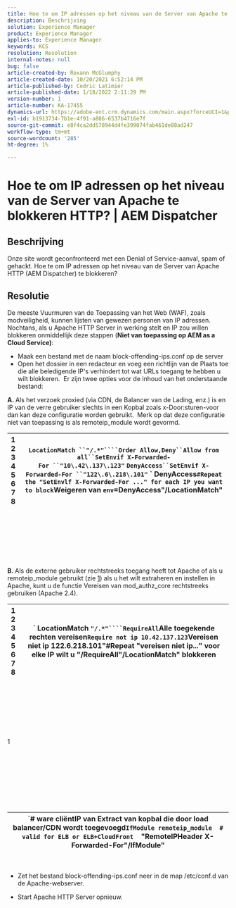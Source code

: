 ```yaml
---
title: Hoe te om IP adressen op het niveau van de Server van Apache te blokkeren HTTP? | AEM Dispatcher
description: Beschrijving
solution: Experience Manager
product: Experience Manager
applies-to: Experience Manager
keywords: KCS
resolution: Resolution
internal-notes: null
bug: false
article-created-by: Roxann McGlumphy
article-created-date: 10/20/2021 6:52:14 PM
article-published-by: Cedric Latimier
article-published-date: 1/18/2022 2:11:29 PM
version-number: 1
article-number: KA-17455
dynamics-url: https://adobe-ent.crm.dynamics.com/main.aspx?forceUCI=1&pagetype=entityrecord&etn=knowledgearticle&id=448e02d5-d631-ec11-b6e5-000d3a5ba97a
exl-id: b1913734-7b1e-4f91-a886-6537b4716e7f
source-git-commit: e8f4ca2dd578944d4fe399074fab461de88ad247
workflow-type: tm+mt
source-wordcount: '285'
ht-degree: 1%

---
```


# Hoe te om IP adressen op het niveau van de Server van Apache te blokkeren HTTP? | AEM Dispatcher

## Beschrijving


Onze site wordt geconfronteerd met een Denial of Service-aanval, spam of gehackt. Hoe te om IP adressen op het niveau van de Server van Apache HTTP (AEM Dispatcher) te blokkeren?


## Resolutie


De meeste Vuurmuren van de Toepassing van het Web (WAF), zoals modveiligheid, kunnen lijsten van gewezen personen van IP adressen. Nochtans, als u Apache HTTP Server in werking stelt en IP zou willen blokkeren onmiddellijk deze stappen (<b>Niet van toepassing op AEM as a Cloud Service)</b>:

- Maak een bestand met de naam block-offending-ips.conf op de server
- Open het dossier in een redacteur en voeg een richtlijn van de Plaats toe die alle beledigende IP&#39;s verhindert tot wat URLs toegang te hebben u wilt blokkeren.  Er zijn twee opties voor de inhoud van het onderstaande bestand:


<b>A. </b>Als het verzoek proxied (via CDN, de Balancer van de Lading, enz.) is en IP van de verre gebruiker slechts in een Kopbal zoals x-Door:sturen-voor dan kan deze configuratie worden gebruikt.  Merk op dat deze configuratie niet van toepassing is als remoteip_module wordt gevormd.


| 1<br>  2<br>  3<br>  4<br>  5<br>  6<br>  7<br>  8 | `LocationMatch ``"/.*"````Order Allow,Deny``Allow from all``SetEnvif X-Forwarded-For ``"10\.42\.137\.123"` `DenyAccess``SetEnvif X-Forwarded-For ``"122\.6\.218\.101"` ` DenyAccess``#Repeat the "SetEnvlf X-Forwarded-For ..." for each IP you want to block``Weigeren van ``env``=DenyAccess&quot;/LocationMatch&quot; |
| --- | --- |

<br><br><br><br><br> <br><br>
<b>B. </b>Als de externe gebruiker rechtstreeks toegang heeft tot Apache of als u remoteip_module gebruikt (zie [1](https://helpx.adobe.com/experience-manager/kb/block-ips-apache-http-server.html#remoteip_module)) als u het wilt extraheren en instellen in Apache, kunt u de functie Vereisen van mod_authz_core rechtstreeks gebruiken (Apache 2.4).


| 1<br>  2<br>  3<br>  4<br>  5<br>  6<br>  7<br>  8 | ` LocationMatch ``"/.*"````RequireAll``Alle toegekende rechten vereisen``Require not ip 10.42.137.123``Vereisen niet ip 122.6.218.101&quot;#Repeat &quot;vereisen niet ip...&quot; voor elke IP wilt u &quot;/RequireAll&quot;/LocationMatch&quot; blokkeren |
| --- | --- |

<br><br><br><br><br> <br><br>
1
<br><br><br><br><br> <br><br><br><br>

| `# ware cliëntIP van Extract van kopbal die door load balancer/CDN wordt toegevoegd``IfModule remoteip_module``    ``# valid for ELB or ELB+CloudFront``    &quot;RemoteIPHeader X-Forwarded-For&quot;/IfModule&quot; |
| --- |

 
- Zet het bestand block-offending-ips.conf neer in de map /etc/conf.d van de Apache-webserver.


- Start Apache HTTP Server opnieuw.
